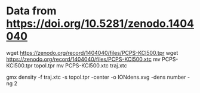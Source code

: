 # Data from https://doi.org/10.5281/zenodo.1404040

wget https://zenodo.org/record/1404040/files/PCPS-KCl500.tpr
wget https://zenodo.org/record/1404040/files/PCPS-KCl500.xtc
mv PCPS-KCl500.tpr topol.tpr
mv PCPS-KCl500.xtc traj.xtc

gmx density -f traj.xtc -s topol.tpr -center -o IONdens.xvg -dens number -ng 2


